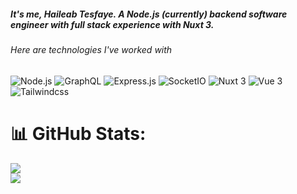 ##### It's me, Haileab Tesfaye. A Node.js (currently) backend software engineer with full stack experience with Nuxt 3.

###### Here are technologies I've worked with
![Node.js](https://img.shields.io/badge/Node.js-339933?style=for-the-badge&logo=nodedotjs&logoColor=white)
![GraphQL](https://img.shields.io/badge/Apollo%20GraphQL-311C87.svg?style=for-the-badge&logo=Apollo-GraphQL&logoColor=white)
![Express.js](https://img.shields.io/badge/Express-000000.svg?style=for-the-badge&logo=Express&logoColor=white)
![SocketIO](https://img.shields.io/badge/Socket.io-010101.svg?style=for-the-badge&logo=socketdotio&logoColor=white)
![Nuxt 3](https://img.shields.io/badge/Nuxt.js-00C58E?style=for-the-badge&logo=nuxtdotjs&logoColor=white)
![Vue 3](https://img.shields.io/badge/Vue.js-4FC08D.svg?style=for-the-badge&logo=vuedotjs&logoColor=white)
![Tailwindcss](https://img.shields.io/badge/Tailwind%20CSS-06B6D4.svg?style=for-the-badge&logo=Tailwind-CSS&logoColor=white)

# 📊 GitHub Stats:
![](https://github-readme-stats.vercel.app/api?username=haileabt&theme=dark&hide_border=false&include_all_commits=false&count_private=false)<br/>
![](https://github-readme-streak-stats.herokuapp.com/?user=haileabt&theme=dark&hide_border=false)<br/>


<!--
**HaileabT/HaileabT** is a ✨ _special_ ✨ repository because its `README.md` (this file) appears on your GitHub profile.

Here are some ideas to get you started:

- 🔭 I’m currently working on ...
- 🌱 I’m currently learning ...
- 👯 I’m looking to collaborate on ...
- 🤔 I’m looking for help with ...
- 💬 Ask me about ...
- 📫 How to reach me: ...
- 😄 Pronouns: ...
- ⚡ Fun fact: ...
-->
